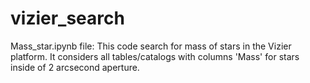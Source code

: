 # vizier_search
Mass_star.ipynb file: This code search for mass of stars in the Vizier platform. It considers all tables/catalogs with columns 'Mass' for stars inside of 2 arcsecond aperture.
